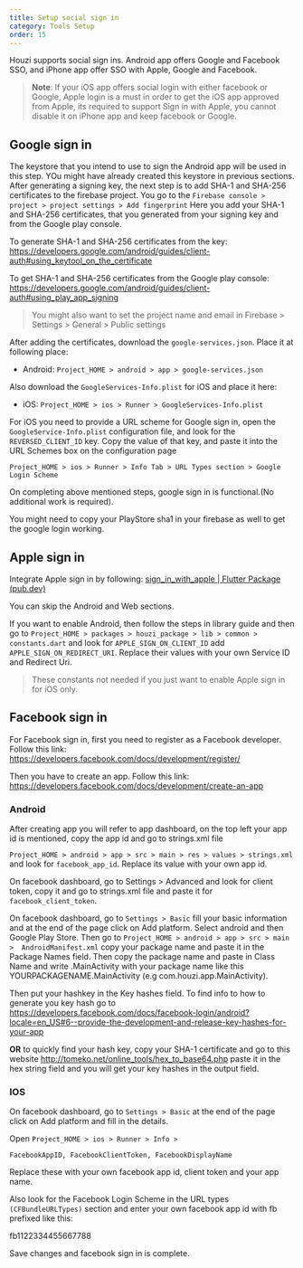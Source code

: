 ```yaml
---
title: Setup social sign in
category: Tools Setup
order: 15
---
```


Houzi supports social sign ins. Android app offers Google and Facebook SSO, and iPhone app offer SSO with Apple, Google and Facebook.

> **Note**: If your iOS app offers social login with either facebook or Google, Apple login is a must in order to get the iOS app approved from Apple, its required to support Sign in with Apple, you cannot disable it on iPhone app and keep facebook or Google.

## Google sign in
The keystore that you intend to use to sign the Android app will be used in this step. YOu might have already created this keystore in previous sections. After generating a signing key, the next step is to add SHA-1 and SHA-256 certificates to the firebase project. You go to the `Firebase console > project > project settings > Add fingerprint`
Here you add your SHA-1 and SHA-256 certificates, that you generated from your signing key and from the Google play console.

To generate SHA-1 and SHA-256 certificates from the key:
https://developers.google.com/android/guides/client-auth#using_keytool_on_the_certificate

To get SHA-1 and SHA-256 certificates from the Google play console:
https://developers.google.com/android/guides/client-auth#using_play_app_signing


> You might also want to set the project name and email in Firebase > Settings > General > Public settings 

After adding the certificates, download the `google-services.json`. Place it at following place:

- Android: `Project_HOME > android > app > google-services.json`

Also download the `GoogleServices-Info.plist` for iOS and place it here:

- iOS: `Project_HOME > ios > Runner > GoogleServices-Info.plist`

For iOS you need to provide a URL scheme for Google sign in, open the `GoogleService-Info.plist` configuration file, and look for the `REVERSED_CLIENT_ID` key. Copy the value of that key, and paste it into the URL Schemes box on the configuration page

`Project_HOME > ios > Runner > Info Tab > URL Types section > Google Login Scheme`


On completing above mentioned steps, google sign in is functional.(No additional work is required).

You might need to copy your PlayStore sha1 in your firebase as well to get the google login working.

## Apple sign in
Integrate Apple sign in by following:
[sign_in_with_apple | Flutter Package (pub.dev)](https://pub.dev/packages/sign_in_with_apple#integration)

You can skip the Android and Web sections.

If you want to enable Android, then follow the steps in library guide and then go to `Project_HOME > packages > houzi_package > lib > common > constants.dart` and look for `APPLE_SIGN_ON_CLIENT_ID` add `APPLE_SIGN_ON_REDIRECT_URI`. Replace their values with your own Service ID and Redirect Uri. 

> These constants not needed if you just want to enable Apple sign in for iOS only.

## Facebook sign in
For Facebook sign in, first you need to register as a Facebook developer. Follow this link:
https://developers.facebook.com/docs/development/register/

Then you have to create an app. Follow this link:
https://developers.facebook.com/docs/development/create-an-app


### Android
After creating app you will refer to app dashboard, on the top left your app id is mentioned, copy the app id and go to strings.xml file

`Project_HOME > android > app > src > main > res > values > strings.xml` and look for `facebook_app_id`. Replace its value with your own app id.

On facebook dashboard, go to Settings > Advanced and look for client token, copy it and go to strings.xml file and paste it for `facebook_client_token`.

On facebook dashboard, go to `Settings > Basic` fill your basic information and at the end of the page click on Add platform. Select android and then Google Play Store. Then go to `Project_HOME > android > app > src > main >  AndroidManifest.xml` copy your package name and paste it in the Package Names field. Then copy the package name and paste in Class Name and write .MainActivity with your package name like this YOURPACKAGENAME.MainActivity 
(e.g com.houzi.app.MainActivity).

Then put your hashkey in the Key hashes field. To find info to how to generate you key hash go to  
https://developers.facebook.com/docs/facebook-login/android?locale=en_US#6--provide-the-development-and-release-key-hashes-for-your-app

**OR** to quickly find your hash key, copy your SHA-1 certificate and go to this website http://tomeko.net/online_tools/hex_to_base64.php paste it in the hex string field and you will get your key hashes in the output field.


### IOS
On facebook dashboard, go to `Settings > Basic` at the end of the page click on Add platform and fill in the details.

Open `Project_HOME > ios > Runner > Info >`

`FacebookAppID, FacebookClientToken, FacebookDisplayName`

Replace these with your own facebook app id, client token and your app name.

Also look for the Facebook Login Scheme in the URL types `(CFBundleURLTypes)` section and enter your own facebook app id with fb prefixed like this:

fb1122334455667788

Save changes and facebook sign in is complete.

